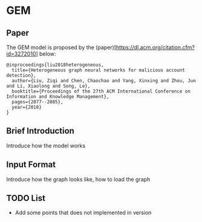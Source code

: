 
# GEM

## Paper
The GEM model is proposed by the (paper)[https://dl.acm.org/citation.cfm?id=3272010] below:
```
@inproceedings{liu2018heterogeneous,
  title={Heterogeneous graph neural networks for malicious account detection},
  author={Liu, Ziqi and Chen, Chaochao and Yang, Xinxing and Zhou, Jun and Li, Xiaolong and Song, Le},
  booktitle={Proceedings of the 27th ACM International Conference on Information and Knowledge Management},
  pages={2077--2085},
  year={2018}
}
```


## Brief Introduction

Introduce how the model works

## Input Format

Introduce how the graph looks like, how to load the graph 

## TODO List

- Add some points that does not implemented in version